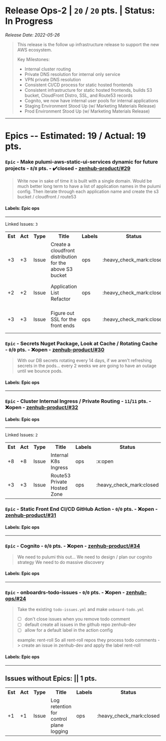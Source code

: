 # Release Ops-2 | `20` / `20` pts. | Status: In Progress
_Release Date: 2022-05-26_


 > This release is the follow up infrastructure release to support the new AWS ecosystem.
 >
 >Key Milestones:
 >
 >- Internal cluster routing
 >- Private DNS resolution for internal only service
 >- VPN private DNS resolution
 >- Consistent CI/CD process for static hosted frontends
 >- Consistent infrastructure for static hosted frontends, builds S3 bucket, CloudFront Distro, SSL, and Route53 records
 >- Cognito, we now have internal user pools for internal applications
 >- Staging Environment Stood Up (w/ Marketing Materials Release)
 >- Prod Environment Stood Up (w/ Marketing Materials Release)
---
# Epics -- Estimated: 19 / Actual: 19 pts.
### `Epic` - Make pulumi-aws-static-ui-services dynamic for future projects - `8`/`8` pts. - :heavy_check_mark:closed - [zenhub-product/#29](https://github.com/OnboardRS/zenhub-product/issues/29)


 > Write now in sake of time it is built with a single domain. 
 >Would be much better long term to have a list of application names in the pulumi config.
 >Then iterate through each application name and create the s3 bucket / cloudfront / route53

#### Labels: Epic ops 
---
Linked Issues: `3`
<p>
<table>
<tr><th>Est</th><th>Act</th><th>Type</th><th>Title</th><th>Labels</th><th>Status</th><th>Link</th></tr>
<tr><td>+3</td><td>+3</td><td>Issue</td><td>Create a cloudfront distribution for the above S3 bucket</td><td>ops </td><td>:heavy_check_mark:closed</td><td><a href="https://github.com/OnboardRS/pulumi-aws-static-ui-services/issues/2">pulumi-aws-static-ui-services/#2</a></td> </tr>
<tr><td>+2</td><td>+2</td><td>Issue</td><td>Application List Refactor</td><td>ops </td><td>:heavy_check_mark:closed</td><td><a href="https://github.com/OnboardRS/pulumi-aws-static-ui-services/issues/4">pulumi-aws-static-ui-services/#4</a></td> </tr>
<tr><td>+3</td><td>+3</td><td>Issue</td><td>Figure out SSL for the front ends</td><td>ops </td><td>:heavy_check_mark:closed</td><td><a href="https://github.com/OnboardRS/pulumi-aws-static-ui-services/issues/5">pulumi-aws-static-ui-services/#5</a></td> </tr>
</table>
</p>


### `Epic` - Secrets Nuget Package, Look at Cache / Rotating Cache - `0`/`0` pts. - :x:open - [zenhub-product/#30](https://github.com/OnboardRS/zenhub-product/issues/30)


 > With our DB secrets rotating every 14 days, if we aren't refreshing secrets in the pods... every 2 weeks we are going to have an outage until we bounce pods.

#### Labels: Epic ops 
---
### `Epic` - Cluster Internal Ingress / Private Routing - `11`/`11` pts. - :x:open - [zenhub-product/#32](https://github.com/OnboardRS/zenhub-product/issues/32)


#### Labels: Epic ops 
---
Linked Issues: `2`
<p>
<table>
<tr><th>Est</th><th>Act</th><th>Type</th><th>Title</th><th>Labels</th><th>Status</th><th>Link</th></tr>
<tr><td>+8</td><td>+8</td><td>Issue</td><td>Internal K8s Ingress</td><td>ops </td><td>:x:open</td><td><a href="https://github.com/OnboardRS/zenhub-ops/issues/18">zenhub-ops/#18</a></td> </tr>
<tr><td>+3</td><td>+3</td><td>Issue</td><td>Route53 Private Hosted Zone</td><td>ops </td><td>:heavy_check_mark:closed</td><td><a href="https://github.com/OnboardRS/zenhub-ops/issues/19">zenhub-ops/#19</a></td> </tr>
</table>
</p>


### `Epic` - Static Front End CI/CD GitHub Action - `0`/`0` pts. - :x:open - [zenhub-product/#31](https://github.com/OnboardRS/zenhub-product/issues/31)


#### Labels: Epic ops 
---
### `Epic` - Cognito - `0`/`0` pts. - :x:open - [zenhub-product/#34](https://github.com/OnboardRS/zenhub-product/issues/34)


 > We need to pulumi this out...
 >We need to design / plan our cognito strategy
 >We need to do massive discovery
 >
 >

#### Labels: Epic ops 
---
### `Epic` - onboardrs-todo-issues - `0`/`0` pts. - :x:open - [zenhub-ops/#24](https://github.com/OnboardRS/zenhub-ops/issues/24)


 > Take the existing `todo-issues.yml` and make `onboard-todo.yml`
 >
 >- [ ] don't close issues when you remove todo comment
 >- [ ] default create all issues in the github repo zenhub-dev
 >- [ ] allow for a default label in the action config
 >
 >example: rent-roll
 >So all rent-roll repos they process todo comments -> create an issue in zenhub-dev and apply the label rent-roll

#### Labels: Epic ops 
---

## Issues without Epics: || 1 pts.
<table>
<tr><th>Est</th><th>Act</th><th>Type</th><th>Title</th><th>Labels</th><th>Status</th><th>Link</th></tr>
<tr><td>+1</td><td>+1</td><td>Issue</td><td>Log retention for control plane logging</td><td>ops </td><td>:heavy_check_mark:closed</td><td><a href="https://github.com/OnboardRS/pulumi-aws-eks/issues/1">pulumi-aws-eks/#1</a></td> </tr>
</table>
